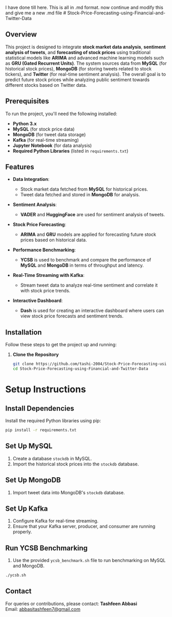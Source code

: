 I have done till here. This is all in .md format. now continue and modify this and give me a new .md file # Stock-Price-Forecasting-using-Financial-and-Twitter-Data

## Overview

This project is designed to integrate **stock market data analysis**, **sentiment analysis of tweets**, and **forecasting of stock prices** using traditional statistical models like **ARIMA** and advanced machine learning models such as **GRU (Gated Recurrent Units)**. 
The system sources data from **MySQL** (for historical stock prices), **MongoDB** (for storing tweets related to stock tickers), and **Twitter** (for real-time sentiment analysis). 
The overall goal is to predict future stock prices while analyzing public sentiment towards different stocks based on Twitter data.


## Prerequisites

To run the project, you'll need the following installed:

- **Python 3.x**
- **MySQL** (for stock price data)
- **MongoDB** (for tweet data storage)
- **Kafka** (for real-time streaming)
- **Jupyter Notebook** (for data analysis)
- **Required Python Libraries** (listed in `requirements.txt`)

## Features

- **Data Integration**: 
    - Stock market data fetched from **MySQL** for historical prices.
    - Tweet data fetched and stored in **MongoDB** for analysis.
  
- **Sentiment Analysis**: 
    - **VADER** and **HuggingFace** are used for sentiment analysis of tweets.
  
- **Stock Price Forecasting**: 
    - **ARIMA** and **GRU** models are applied for forecasting future stock prices based on historical data.

- **Performance Benchmarking**: 
    - **YCSB** is used to benchmark and compare the performance of **MySQL** and **MongoDB** in terms of throughput and latency.

- **Real-Time Streaming with Kafka**: 
    - Stream tweet data to analyze real-time sentiment and correlate it with stock price trends.

- **Interactive Dashboard**: 
    - **Dash** is used for creating an interactive dashboard where users can view stock price forecasts and sentiment trends.



## Installation

Follow these steps to get the project up and running:

1. **Clone the Repository**

   ```bash
   git clone https://github.com/tashi-2004/Stock-Price-Forecasting-using-Financial-and-Twitter-Data.git
   cd Stock-Price-Forecasting-using-Financial-and-Twitter-Data

# Setup Instructions

## Install Dependencies

Install the required Python libraries using pip:

```bash
pip install -r requirements.txt
```
## Set Up MySQL

1. Create a database `stockdb` in MySQL.
2. Import the historical stock prices into the `stockdb` database.

## Set Up MongoDB

1. Import tweet data into MongoDB's `stockdb` database.

## Set Up Kafka

1. Configure Kafka for real-time streaming.
2. Ensure that your Kafka server, producer, and consumer are running properly.

## Run YCSB Benchmarking

1. Use the provided `ycsb_benchmark.sh` file to run benchmarking on MySQL and MongoDB.

```bash
./ycsb.sh
```

## Contact

For queries or contributions, please contact:
**Tashfeen Abbasi**  
Email: abbasitashfeen7@gmail.com
